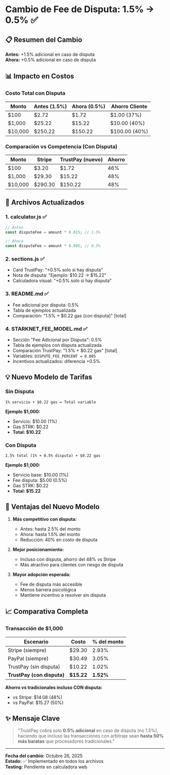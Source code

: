 # Cambio de Fee de Disputa: 1.5% → 0.5% ✅

## 📋 Resumen del Cambio

**Antes:** +1.5% adicional en caso de disputa  
**Ahora:** +0.5% adicional en caso de disputa

## 📊 Impacto en Costos

### Costo Total con Disputa

| Monto    | Antes (1.5%) | Ahora (0.5%) | Ahorro Cliente |
|----------|--------------|--------------|----------------|
| $100     | $2.72        | $1.72        | $1.00 (37%)    |
| $1,000   | $25.22       | $15.22       | $10.00 (40%)   |
| $10,000  | $250.22      | $150.22      | $100.00 (40%)  |

### Comparación vs Competencia (Con Disputa)

| Monto    | Stripe  | TrustPay (nuevo) | Ahorro |
|----------|---------|------------------|--------|
| $100     | $3.20   | $1.72            | 46%    |
| $1,000   | $29.30  | $15.22           | 48%    |
| $10,000  | $290.30 | $150.22          | 48%    |

## 🔧 Archivos Actualizados

### 1. calculator.js ✅
```javascript
// Antes
const disputeFee = amount * 0.015; // 1.5%

// Ahora
const disputeFee = amount * 0.005; // 0.5%
```

### 2. sections.js ✅
- Card TrustPay: "+0.5% solo si hay disputa"
- Nota de disputa: "Ejemplo: $10.22 → $15.22"
- Calculadora visual: "+0.5% solo si hay disputa"

### 3. README.md ✅
- Fee adicional por disputa: 0.5%
- Tabla de ejemplos actualizada
- Comparación: "1.5% + $0.22 gas (con disputa)" [total]

### 4. STARKNET_FEE_MODEL.md ✅
- Sección "Fee Adicional por Disputa": 0.5%
- Tabla de ejemplos con disputa actualizada
- Comparación TrustPay: "1.5% + $0.22 gas" [total]
- Variables: `DISPUTE_FEE_PERCENT = 0.005`
- Incentivos actualizados: diferencia +0.5%

## 💡 Nuevo Modelo de Tarifas

### Sin Disputa
```
1% servicio + $0.22 gas = Total variable
```

**Ejemplo $1,000:**
- Servicio: $10.00 (1%)
- Gas STRK: $0.22
- **Total: $10.22**

### Con Disputa
```
1.5% total (1% + 0.5% disputa) + $0.22 gas
```

**Ejemplo $1,000:**
- Servicio base: $10.00 (1%)
- Fee disputa: $5.00 (0.5%)
- Gas STRK: $0.22
- **Total: $15.22**

## 🎯 Ventajas del Nuevo Modelo

1. **Más competitivo con disputa:**
   - Antes: hasta 2.5% del monto
   - Ahora: hasta 1.5% del monto
   - Reducción: 40% en costo de disputa

2. **Mejor posicionamiento:**
   - Incluso con disputa, ahorro del 48% vs Stripe
   - Más atractivo para clientes con riesgo de disputa

3. **Mayor adopción esperada:**
   - Fee de disputa más accesible
   - Menos barrera psicológica
   - Mantiene incentivo a resolver sin disputa

## 📈 Comparativa Completa

### Transacción de $1,000

| Escenario                | Costo  | % del monto |
|--------------------------|--------|-------------|
| Stripe (siempre)         | $29.30 | 2.93%       |
| PayPal (siempre)         | $30.49 | 3.05%       |
| TrustPay (sin disputa)   | $10.22 | 1.02%       |
| **TrustPay (con disputa)**| **$15.22** | **1.52%** |

**Ahorro vs tradicionales incluso CON disputa:**
- vs Stripe: $14.08 (48%)
- vs PayPal: $15.27 (50%)

## ✨ Mensaje Clave

> "TrustPay cobra solo **0.5% adicional** en caso de disputa (no 1.5%), haciendo que incluso las transacciones con arbitraje sean **hasta 50% más baratas** que procesadores tradicionales."

---

**Fecha del cambio:** Octubre 26, 2025  
**Estado:** ✅ Implementado en todos los archivos  
**Testing:** Pendiente en calculadora web
